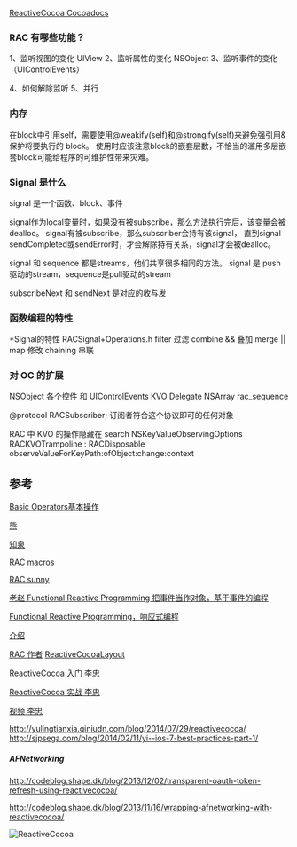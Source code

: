 
[ReactiveCocoa Cocoadocs](http://cocoadocs.org/docsets/ReactiveCocoa)

### RAC 有哪些功能？
1、监听视图的变化 UIView
2、监听属性的变化 NSObject
3、监听事件的变化（UIControlEvents）

4、如何解除监听
5、并行

### 内存
在block中引用self，需要使用@weakify(self)和@strongify(self)来避免强引用&保护将要执行的 block。
使用时应该注意block的嵌套层数，不恰当的滥用多层嵌套block可能给程序的可维护性带来灾难。


### Signal 是什么
signal 是一个函数、block、事件

signal作为local变量时，如果没有被subscribe，那么方法执行完后，该变量会被dealloc。
signal有被subscribe，那么subscriber会持有该signal，
    直到signal sendCompleted或sendError时，才会解除持有关系，signal才会被dealloc。


signal 和 sequence 都是streams，他们共享很多相同的方法。
signal 是 push 驱动的stream，sequence是pull驱动的stream

subscribeNext 和 sendNext 是对应的收与发



### 函数编程的特性
*Signal的特性   RACSignal+Operations.h
filter   过滤
combine  && 叠加
merge    ||
map      修改
chaining 串联


### 对 OC 的扩展
NSObject
各个控件 和 UIControlEvents
KVO Delegate
NSArray rac_sequence

@protocol RACSubscriber;   订阅者符合这个协议即可的任何对象

RAC 中 KVO 的操作隐藏在 search NSKeyValueObservingOptions
RACKVOTrampoline : RACDisposable   observeValueForKeyPath:ofObject:change:context

## 参考

[Basic Operators基本操作](http://segmentfault.com/a/1190000000408492)

[熊](http://blog.sina.com.cn/s/articlelist_1704064674_0_1.html)

[知泉](http://www.zhiquan.me/tags/Functional-Reactive-Programming/)

[RAC macros](http://blog.sunnyxx.com/2014/03/06/rac_1_macros/)

[RAC sunny](http://blog.sunnyxx.com/tags/Reactive%20Cocoa%20Tutorial/)

[老赵 Functional Reactive Programming 把事件当作对象，基于事件的编程](http://blog.zhaojie.me/2009/09/functional-reactive-programming-for-csharp.html)


[Functional Reactive Programming，响应式编程](http://blog.csdn.net/xdrt81y/article/details/30624469)

[介绍](http://nshipster.cn/reactivecocoa/)


[RAC 作者](https://github.com/jspahrsummers/GroceryList)
[ReactiveCocoaLayout](https://github.com/ReactiveCocoa/ReactiveCocoaLayout)

[ReactiveCocoa 入门 李忠](http://limboy.me/ios/2013/12/27/reactivecocoa-2.html)

[ReactiveCocoa 实战 李忠](http://limboy.me/ios/2014/06/06/deep-into-reactivecocoa2.html)

[视频 李忠](http://www.infoq.com/cn/presentations/practice-of-reactivecocoa-in-huabanwang-client )

http://yulingtianxia.qiniudn.com/blog/2014/07/29/reactivecocoa/
http://sjpsega.com/blog/2014/02/11/yi--ios-7-best-practices-part-1/

##### AFNetworking
http://codeblog.shape.dk/blog/2013/12/02/transparent-oauth-token-refresh-using-reactivecocoa/

http://codeblog.shape.dk/blog/2013/11/16/wrapping-afnetworking-with-reactivecocoa/

![ReactiveCocoa](http://limboy.me/image/FRP_ReactiveCocoa_large.png)
